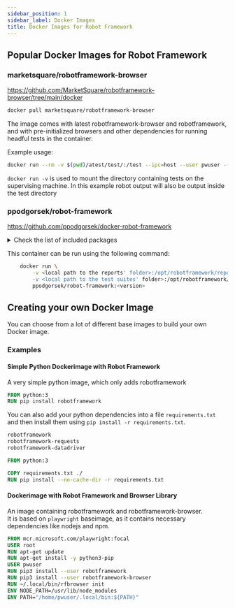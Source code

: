 ```yaml
---
sidebar_position: 1
sidebar_label: Docker Images
title: Docker Images for Robot Framework
---
```


## Popular Docker Images for Robot Framework

### marketsquare/robotframework-browser

https://github.com/MarketSquare/robotframework-browser/tree/main/docker

``` bash
docker pull marketsquare/robotframework-browser
```

The image comes with latest robotframework-browser and robotframework, and with pre-initialized browsers and other dependencies for running headful tests in the container.

Example usage:
``` bash
docker run --rm -v $(pwd)/atest/test/:/test --ipc=host --user pwuser --security-opt seccomp=seccomp_profile.json marketsquare/robotframework-browser:latest bash -c "robot --outputdir /test/output /test"
```

`docker run -v` is used to mount the directory containing tests on the supervising machine. In this example robot output will also be output inside the test directory

### ppodgorsek/robot-framework

https://github.com/ppodgorsek/docker-robot-framework


<details>
  <summary>Check the list of included packages</summary>
  The image contains latest robot-framework and a huge collection of helpful libraries.

* [Robot Framework](https://github.com/robotframework/robotframework)
* [Robot Framework Browser Library](https://github.com/MarketSquare/robotframework-browser)
* [Robot Framework DatabaseLibrary](https://github.com/franz-see/Robotframework-Database-Library)
* [Robot Framework Datadriver](https://github.com/Snooz82/robotframework-datadriver)
* [Robot Framework DateTimeTZ](https://github.com/testautomation/DateTimeTZ)
* [Robot Framework Faker](https://github.com/guykisel/robotframework-faker)
* [Robot Framework FTPLibrary](https://github.com/kowalpy/Robot-Framework-FTP-Library)
* [Robot Framework IMAPLibrary 2](https://pypi.org/project/robotframework-imaplibrary2/)
* [Robot Framework Pabot](https://github.com/mkorpela/pabot)
* [Robot Framework Requests](https://github.com/bulkan/robotframework-requests)
* [Robot Framework SeleniumLibrary](https://github.com/robotframework/SeleniumLibrary)
* [Robot Framework SSHLibrary](https://github.com/robotframework/SSHLibrary)
* [Axe Selenium Library](https://github.com/mozilla-services/axe-selenium-python)
* Firefox
* Chromium
* [Amazon AWS CLI](https://pypi.org/project/awscli/)

</details>


This container can be run using the following command:

``` bash
    docker run \
        -v <local path to the reports' folder>:/opt/robotframework/reports:Z \
        -v <local path to the test suites' folder>:/opt/robotframework/tests:Z \
        ppodgorsek/robot-framework:<version>
```

## Creating your own Docker Image

You can choose from a lot of different base images to build your own Docker image.

### Examples


#### Simple Python Dockerimage with Robot Framework

A very simple python image, which only adds robotframework  

``` Dockerfile title="Dockerfile"
FROM python:3
RUN pip install robotframework
```

You can also add your python dependencies into a file `requirements.txt` and then install them using `pip install -r requirements.txt`.

```txt title="requirements.txt"
robotframework
robotframework-requests
robotframework-datadriver
```

``` Dockerfile title="Dockerfile"
FROM python:3

COPY requirements.txt ./
RUN pip install --no-cache-dir -r requirements.txt
```

#### Dockerimage with Robot Framework and Browser Library

An image containing robotframework and robotframework-browser.  
It is based on `playwright` baseimage, as it contains necessary dependencies like nodejs and npm.
``` Dockerfile title="Dockerfile"
FROM mcr.microsoft.com/playwright:focal
USER root
RUN apt-get update
RUN apt-get install -y python3-pip
USER pwuser
RUN pip3 install --user robotframework
RUN pip3 install --user robotframework-browser
RUN ~/.local/bin/rfbrowser init
ENV NODE_PATH=/usr/lib/node_modules
ENV PATH="/home/pwuser/.local/bin:${PATH}"
```
